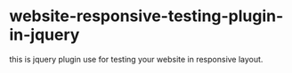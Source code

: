 # website-responsive-testing-plugin-in-jquery
this is jquery plugin use for testing your website in responsive layout.

